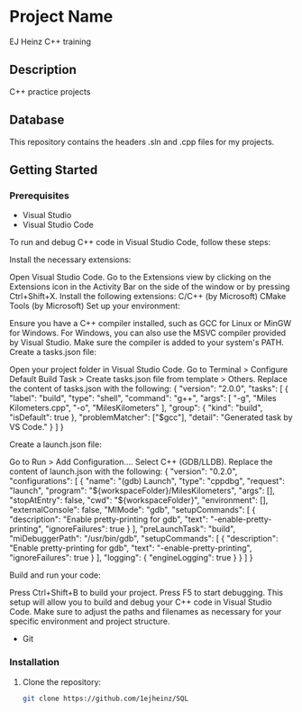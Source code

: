 # Project Name
EJ Heinz C++ training

## Description
C++ practice projects

## Database
This repository contains the headers .sln and .cpp files for my projects.

## Getting Started
### Prerequisites

- Visual Studio 
- Visual Studio Code

To run and debug C++ code in Visual Studio Code, follow these steps:

Install the necessary extensions:

Open Visual Studio Code.
Go to the Extensions view by clicking on the Extensions icon in the Activity Bar on the side of the window or by pressing Ctrl+Shift+X.
Install the following extensions:
C/C++ (by Microsoft)
CMake Tools (by Microsoft)
Set up your environment:

Ensure you have a C++ compiler installed, such as GCC for Linux or MinGW for Windows. For Windows, you can also use the MSVC compiler provided by Visual Studio.
Make sure the compiler is added to your system's PATH.
Create a tasks.json file:

Open your project folder in Visual Studio Code.
Go to Terminal > Configure Default Build Task > Create tasks.json file from template > Others.
Replace the content of tasks.json with the following: {
  "version": "2.0.0",
  "tasks": [
    {
      "label": "build",
      "type": "shell",
      "command": "g++",
      "args": [
        "-g",
        "Miles Kilometers.cpp",
        "-o",
        "MilesKilometers"
      ],
      "group": {
        "kind": "build",
        "isDefault": true
      },
      "problemMatcher": ["$gcc"],
      "detail": "Generated task by VS Code."
    }
  ]
}

Create a launch.json file:

Go to Run > Add Configuration....
Select C++ (GDB/LLDB).
Replace the content of launch.json with the following: {
  "version": "0.2.0",
  "configurations": [
    {
      "name": "(gdb) Launch",
      "type": "cppdbg",
      "request": "launch",
      "program": "${workspaceFolder}/MilesKilometers",
      "args": [],
      "stopAtEntry": false,
      "cwd": "${workspaceFolder}",
      "environment": [],
      "externalConsole": false,
      "MIMode": "gdb",
      "setupCommands": [
        {
          "description": "Enable pretty-printing for gdb",
          "text": "-enable-pretty-printing",
          "ignoreFailures": true
        }
      ],
      "preLaunchTask": "build",
      "miDebuggerPath": "/usr/bin/gdb",
      "setupCommands": [
        {
          "description": "Enable pretty-printing for gdb",
          "text": "-enable-pretty-printing",
          "ignoreFailures": true
        }
      ],
      "logging": {
        "engineLogging": true
      }
    }
  ]
}

Build and run your code:

Press Ctrl+Shift+B to build your project.
Press F5 to start debugging.
This setup will allow you to build and debug your C++ code in Visual Studio Code. Make sure to adjust the paths and filenames as necessary for your specific environment and project structure.

- Git

### Installation
1. Clone the repository:
   ```sh 
   git clone https://github.com/1ejheinz/SQL